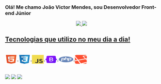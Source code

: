 ### Olá! Me chamo João Victor Mendes, sou Desenvolvedor Front-end Júnior 



<div align="center">
  <a href="https://github.com/JoaoMendes1">
  <img height="180em" src="https://github-readme-stats.vercel.app/api?username=JoaoMendes1&show_icons=true&theme=cobalt&include_all_commits=true&count_private=true"/>
  <img height="180em" src="https://github-readme-stats.vercel.app/api/top-langs/?username=JoaoMendes1&layout=compact&langs_count=7&theme=cobalt"/>
</div>


##  Tecnologias que utilizo no meu dia a dia! 


<div style="display: inline_block"><br>
  <img align="center" alt="João-Js" height="30" width="40" src="https://github.com/devicons/devicon/blob/master/icons/html5/html5-original.svg">
  <img align="center" alt="João-Ts" height="30" width="40" src="https://github.com/devicons/devicon/blob/master/icons/css3/css3-original.svg">
  <img align="center" alt="João-React" height="30" width="40" src="https://github.com/devicons/devicon/blob/master/icons/javascript/javascript-original.svg">
  <img align="center" alt="João-React" height="30" width="40" src="https://github.com/devicons/devicon/blob/master/icons/bootstrap/bootstrap-original.svg">
  <img align="center" alt="João-HTML" height="40" width="50" src="https://github.com/devicons/devicon/blob/master/icons/php/php-plain.svg">
  <img align="center" alt="João-CSS" height="30" width="40" src="https://github.com/devicons/devicon/blob/master/icons/laravel/laravel-plain.svg">

</div>
  
##
 
<div> 
  <a href="https://instagram.com/joao_mendes08" target="_blank"><img src="https://img.shields.io/badge/-Instagram-%23E4405F?style=for-the-badge&logo=instagram&logoColor=white" target="_blank"></a>
  <a href = "mailto:joaodev21@gmail.com"><img src="https://img.shields.io/badge/-Gmail-%23333?style=for-the-badge&logo=gmail&logoColor=white" target="_blank"></a>
  <a href="https://www.linkedin.com/in/jo%C3%A3o-victor-mendes-41521b1b9/" target="_blank"><img src="https://img.shields.io/badge/-LinkedIn-%230077B5?style=for-the-badge&logo=linkedin&logoColor=white" target="_blank"></a> 
 
 
</div>
